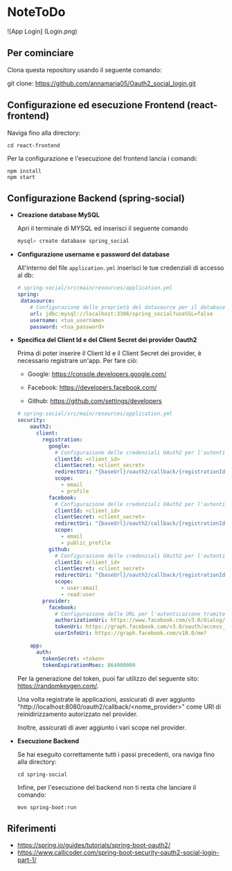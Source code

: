 # NoteToDo 

![App Login] (Login.png)

## Per cominciare

Clona questa repository usando il seguente comando:

git clone: https://github.com/annamaria05/Oauth2_social_login.git

## Configurazione ed esecuzione Frontend (react-frontend)
Naviga fino alla directory:

	
	cd react-frontend
	 

 
Per la configurazione e l'esecuzione del frontend lancia i comandi:   


	npm install
 	npm start
 	

## Configurazione Backend (spring-social)

+ **Creazione database MySQL**


  Apri il terminale di MYSQL ed inserisci il seguente comando
	```bash
	mysql> create database spring_social
	```
 + **Configurazione username e password del database**

   
   All'interno del file ```application.yml``` inserisci le tue credenziali di accesso al db:
   
   	```yml
    # spring-social/src/main/resources/application.yml
    spring:
 	 datasource:
	    # Configurazione delle proprietà del datasource per il database MySQL
	    url: jdbc:mysql://localhost:3306/spring_social?useSSL=false
	    username: <tuo_username>
	    password: <tua_password>
   	 ```
+ **Specifica del Client Id e del Client Secret dei provider Oauth2**
  
      
	Prima di poter inserire il Client Id e il Client Secret dei provider, è necessario registrare un'app.
	Per fare ciò:
	+ Google:
   	  https://console.developers.google.com/
   
	+ Facebook:
          https://developers.facebook.com/
   
	+ Github:
 	  https://github.com/settings/developers

   	
 	```yml
  	# spring-social/src/main/resources/application.yml
	security:
	    oauth2:
	      client:
	        registration:
	          google:
	            # Configurazione delle credenziali OAuth2 per l'autenticazione tramite Google
	            clientId: <client_id>
	            clientSecret: <client_secret>
	            redirectUri: "{baseUrl}/oauth2/callback/{registrationId}"
	            scope:
	              - email
	              - profile
	          facebook:
	            # Configurazione delle credenziali OAuth2 per l'autenticazione tramite Facebook
	            clientId: <client_id>
	            clientSecret: <client_secret>
	            redirectUri: "{baseUrl}/oauth2/callback/{registrationId}"
	            scope:
	              - email
	              - public_profile
	          github:
	            # Configurazione delle credenziali OAuth2 per l'autenticazione tramite GitHub
	            clientId: <client_id>
	            clientSecret: <client_secret>
	            redirectUri: "{baseUrl}/oauth2/callback/{registrationId}"
	            scope:
	              - user:email
	              - read:user
	        provider:
	          facebook:
	            # Configurazione delle URL per l'autenticazione tramite Facebook
	            authorizationUri: https://www.facebook.com/v3.0/dialog/oauth
	            tokenUri: https://graph.facebook.com/v3.0/oauth/access_token
	            userInfoUri: https://graph.facebook.com/v18.0/me?						              fields=id,first_name,middle_name,last_name,name,email,verified&transport=cors

  		app:
		  auth:
		    tokenSecret: <token>
		    tokenExpirationMsec: 864000000

 	```
  Per la generazione del token, puoi far utilizzo del seguente sito: https://randomkeygen.com/.

  
  Una volta registrate le applicazioni, assicurati di aver aggiunto "http://localhost:8080/oauth2/callback/<nome_provider>" come URI di reinidirizzamento autorizzato nel provider. 

  Inoltre, assicurati di aver aggiunto i vari scope nel provider. 

+ **Esecuzione Backend**

  
   Se hai eseguito correttamente tutti i passi precedenti, ora naviga fino alla directory: 

	```
	cd spring-social 
	```
   Infine, per l'esecuzione del backend non ti resta che lanciare il comando:
 	```
	mvn spring-boot:run
	```

## Riferimenti 
  +  https://spring.io/guides/tutorials/spring-boot-oauth2/
  +  https://www.callicoder.com/spring-boot-security-oauth2-social-login-part-1/
